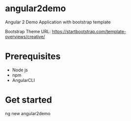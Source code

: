 # angular2demo
Angular 2 Demo Application with bootstrap template

Bootstrap Theme URL: https://startbootstrap.com/template-overviews/creative/

# Prerequisites
*	Node js
* npm 
* AngularCLI

# Get started
ng new angular2demo
